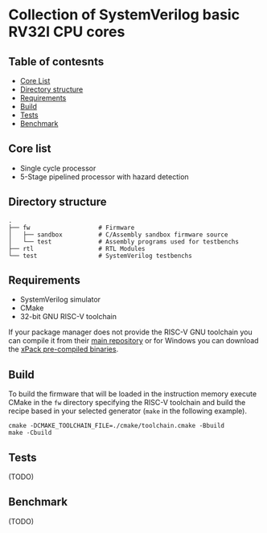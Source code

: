 # Collection of SystemVerilog basic RV32I CPU cores

## Table of contesnts
- [Core List](#core-list)
- [Directory structure](#directory-structure)
- [Requirements](#requirements)
- [Build](#build)
- [Tests](#tests)
- [Benchmark](#benchmark)

## Core list
- Single cycle processor
- 5-Stage pipelined processor with hazard detection


## Directory structure
    .
    ├── fw                   # Firmware
    │   ├── sandbox          # C/Assembly sandbox firmware source
    │   └── test             # Assembly programs used for testbenchs
    ├── rtl                  # RTL Modules
    └── test                 # SystemVerilog testbenchs

## Requirements
- SystemVerilog simulator
- CMake
- 32-bit GNU RISC-V toolchain

If your package manager does not provide the RISC-V GNU toolchain you can compile it from their [main repository](https://github.com/riscv-collab/riscv-gnu-toolchain) or for Windows you can download the [xPack pre-compiled binaries](https://github.com/xpack-dev-tools/riscv-none-elf-gcc-xpack/releases).

## Build
To build the firmware that will be loaded in the instruction memory execute CMake in the `fw` directory specifying the RISC-V toolchain and build the recipe based in your selected generator (`make` in the following example).
```
cmake -DCMAKE_TOOLCHAIN_FILE=./cmake/toolchain.cmake -Bbuild
make -Cbuild
```
## Tests
(TODO)
## Benchmark
(TODO)
